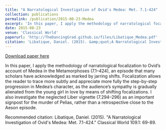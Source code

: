 ```yaml
---
title: "A Narratological Investigation of Ovid's Medea: Met. 7.1-424"
collection: publications
permalink: /publication/2015-08-23-Medea
excerpt: 'In this paper, I apply the methodology of narratological focalization to Ovid’s account of Medea in the Metamorphoses (7.1–424), an episode that many scholars have acknowledged as marked by jarring shifts. Focalization allows the reader to trace more subtly and appreciate more fully the step-by-step progression in Medea’s character, as the audience’s sympathy is gradually alienated from the young girl in love by means of shifting focalizations. I also investigate the neglected Liber vignette (7.294–296) as an important signpost for the murder of Pelias, rather than a retrospective close to the Aeson episode.'
date: 2015-08-23
venue: 'Classical World'
paperurl: 'http://TheDancingGrad.github.io/files/Libatique_Medea.pdf'
citation: 'Libatique, Daniel. (2015). &amp;quot;A Narratological Investigation of Ovid&apos;s Medea: Met. 7.1-424.&amp;quot; Classical World 109.1: 69-89.'
---
```


<a href='http://TheDancingGrad.github.io/files/Libatique_Medea.pdf'>Download paper here</a>

In this paper, I apply the methodology of narratological focalization to Ovid’s account of Medea in the Metamorphoses (7.1–424), an episode that many scholars have acknowledged as marked by jarring shifts. Focalization allows the reader to trace more subtly and appreciate more fully the step-by-step progression in Medea’s character, as the audience’s sympathy is gradually alienated from the young girl in love by means of shifting focalizations. I also investigate the neglected Liber vignette (7.294–296) as an important signpost for the murder of Pelias, rather than a retrospective close to the Aeson episode.

Recommended citation: Libatique, Daniel. (2015). &quot;A Narratological Investigation of Ovid's Medea: Met. 7.1-424.&quot; Classical World 109.1: 69-89.